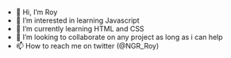 - 👋 Hi, I’m Roy
- 👀 I’m interested in learning Javascript 
- 🌱 I’m currently learning HTML and CSS
- 💞️ I’m looking to collaborate on any project as long as i can help
- 📫 How to reach me on twitter (@NGR_Roy)

<!---
Roy-codes/Roy-codes is a ✨ special ✨ repository because its `README.md` (this file) appears on your GitHub profile.
You can click the Preview link to take a look at your changes.
--->
